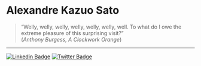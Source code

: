 # Alexandre Kazuo Sato

>    “Welly, welly, welly, welly, welly, welly, well. To what do I owe the extreme pleasure of this surprising visit?”\
>   (_Anthony Burgess, A Clockwork Orange_)

---

[![Linkedin Badge](https://img.shields.io/badge/-LinkedIn-blue?style=flat&logo=LinkedIn&logoColor=white)](https://www.linkedin.com/in/alexandresato)
[![Twitter Badge](https://img.shields.io/badge/-Twitter-1ca0f1?style=flat&logo=X&logoColor=white)](https://twitter.com/aksatobr)
